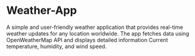 # Weather-App
A simple and user-friendly weather application that provides real-time weather updates for any location worldwide. The app fetches data using OpenWeatherMap API and displays detailed information Current temperature, humidity, and wind speed.
